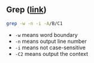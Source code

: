 ##  Grep ([link](https://swcarpentry.github.io/shell-novice/07-find/index.html))

```sh
grep -w -n -i -A/B/C1
```

* `-w` means word boundary
* `-n` means output line number
* `-i` means not case-sensitive
* `-C2` means output the context